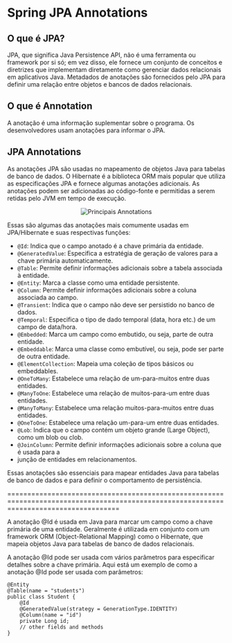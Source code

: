 # **Spring JPA Annotations** 

## **O que é JPA?**
JPA, que significa Java Persistence API, não é uma ferramenta ou framework por si só; 
em vez disso, ele fornece um conjunto de conceitos e diretrizes que implementam diretamente 
como gerenciar dados relacionais em aplicativos Java. Metadados de anotações são fornecidos 
pelo JPA para definir uma relação entre objetos e bancos de dados relacionais.

## **O que é Annotation**
A anotação é uma informação suplementar sobre o programa. Os desenvolvedores usam anotações 
para informar o JPA.

## **JPA Annotations**
As anotações JPA são usadas no mapeamento de objetos Java para tabelas de banco de dados. 
O Hibernate é a biblioteca ORM mais popular que utiliza as especificações JPA e fornece algumas 
anotações adicionais. As anotações podem ser adicionadas ao código-fonte e permitidas a serem 
retidas pelo JVM em tempo de execução.

<div align="center">
    
![Principais Annotations](https://miro.medium.com/v2/resize:fit:1400/format:webp/1*Z91sIw81eeIsjEnLEtseaQ.jpeg)

</div>

Essas são algumas das anotações mais comumente usadas em JPA/Hibernate e suas respectivas funções:

- `@Id`: Indica que o campo anotado é a chave primária da entidade.
- `@GeneratedValue`: Especifica a estratégia de geração de valores para a chave primária automaticamente.
- `@Table`: Permite definir informações adicionais sobre a tabela associada à entidade.
- `@Entity`: Marca a classe como uma entidade persistente.
- `@Column`: Permite definir informações adicionais sobre a coluna associada ao campo.
- `@Transient`: Indica que o campo não deve ser persistido no banco de dados.
- `@Temporal`: Especifica o tipo de dado temporal (data, hora etc.) de um campo de data/hora.
- `@Embedded`: Marca um campo como embutido, ou seja, parte de outra entidade.
- `@Embeddable`: Marca uma classe como embutível, ou seja, pode ser parte de outra entidade.
- `@ElementCollection`: Mapeia uma coleção de tipos básicos ou embeddables.
- `@OneToMany`: Estabelece uma relação de um-para-muitos entre duas entidades.
- `@ManyToOne`: Estabelece uma relação de muitos-para-um entre duas entidades.
- `@ManyToMany`: Estabelece uma relação muitos-para-muitos entre duas entidades.
- `@OneToOne`: Estabelece uma relação um-para-um entre duas entidades.
- `@Lob`: Indica que o campo contém um objeto grande (Large Object), como um blob ou clob.
- `@JoinColumn`: Permite definir informações adicionais sobre a coluna que é usada para a
- junção de entidades em relacionamentos.

Essas anotações são essenciais para mapear entidades Java para tabelas de banco de dados e 
para definir o comportamento de persistência.

========================================================================================================================================

A anotação @Id é usada em Java para marcar um campo como a chave primária de uma entidade. 
Geralmente é utilizada em conjunto com um framework ORM (Object-Relational Mapping) como o Hibernate, 
que mapeia objetos Java para tabelas de banco de dados relacionais.

A anotação @Id pode ser usada com vários parâmetros para especificar detalhes sobre a chave primária. 
Aqui está um exemplo de como a anotação @Id pode ser usada com parâmetros:

```
@Entity
@Table(name = "students")
public class Student {
    @Id
    @GeneratedValue(strategy = GenerationType.IDENTITY)
    @Column(name = "id")
    private Long id;
    // other fields and methods
}
```

